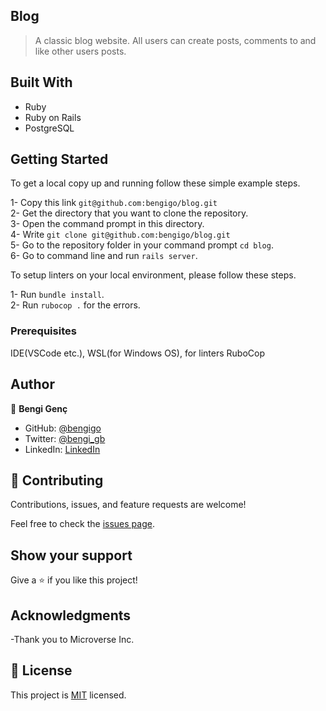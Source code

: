## Blog

> A classic blog website. All users can create posts, comments to and like other users posts.

## Built With

- Ruby
- Ruby on Rails
- PostgreSQL

## Getting Started

To get a local copy up and running follow these simple example steps.

1- Copy this link `git@github.com:bengigo/blog.git` <br>
2- Get the directory that you want to clone the repository. <br>
3- Open the command prompt in this directory. <br>
4- Write `git clone git@github.com:bengigo/blog.git` <br>
5- Go to the repository folder in your command prompt `cd blog`. <br>
6- Go to command line and run `rails server`.

To setup linters on your local environment, please follow these steps.

1- Run `bundle install`. <br>
2- Run `rubocop .` for the errors.

### Prerequisites

IDE(VSCode etc.), WSL(for Windows OS), for linters RuboCop

## Author

👤 **Bengi Genç**

- GitHub: [@bengigo](https://github.com/bengigo)
- Twitter: [@bengi_gb](https://twitter.com/bengi_gb)
- LinkedIn: [LinkedIn](https://www.linkedin.com/in/bengigenc/)


## 🤝 Contributing

Contributions, issues, and feature requests are welcome!

Feel free to check the [issues page](../../issues/).

## Show your support

Give a ⭐️ if you like this project!

## Acknowledgments

-Thank you to Microverse Inc.

## 📝 License

This project is [MIT](LICENSE) licensed.
